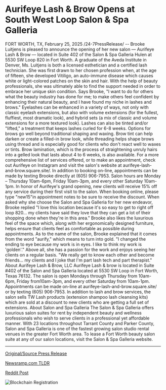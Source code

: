 # Aurifeye Lash & Brow Opens at South West Loop Salon & Spa Galleria

FORT WORTH, TX, February 25, 2025 /24-7PressRelease/ -- Brooke Luitjens is pleased to announce the opening of her new salon — Aurifeye Lash & Brow — located in Suite 402 of the Salon & Spa Galleria Hulen at 5530 SW Loop 820 in Fort Worth.  A graduate of the Aveda Institute in Denver, Ms. Luitjens is both a licensed esthetician and a certified lash technician. She was first drawn to her chosen profession when, at the age of fifteen, she developed Vitiligo, an auto-immune disease which causes white or light-colored patches on the skin and hair. With the help of beauty professionals, she was ultimately able to find the support needed in order to embrace her unique skin condition. Says Brooke, "I want to do for others what the beauty industry has done for me; to make others feel confident by enhancing their natural beauty, and I have found my niche in lashes and brows."  Eyelashes can be enhanced in a variety of ways, not only with classic eyelash extensions, but also with volume extensions (for the fullest, fluffiest, most dramatic look), and hybrid sets (a mix of classic and volume extensions for a more textured look). Lashes can also be tinted and/or "lifted," a treatment that keeps lashes curled for 6-8 weeks.  Options for brows go well beyond traditional shaping and waxing. Brow tint can help darken or create a filled-in brow look, while threading helps shape brows using thread and is especially good for clients who don't react well to waxes or tints. Brow lamination, which is the process of straightening unruly hairs into a gelled look that lasts about 4 to 6 weeks, is also available. For a more comprehensive list of services offered, or to make an appointment, check out Aurifeye on Instagram and visit the salon's website at aurifeye-lash-and-brow.square.site/.   In addition to booking on-line, appointments can be made by texting Brooke directly at (605) 906-7953. Salon hours are Monday – Thursday 10am-6pm, Friday 10am-3pm, and every other Saturday 10am-1pm. In honor of Aurifeye's grand opening, new clients will receive 15% off any service during their first visit to the salon. When booking online, please type "new15"in appointment notes to be sure to receive the discount.  When asked why she choose the Salon and Spa Galleria for her new endeavor, Brooke replied "I love this location because it's so easy to get to right off loop 820… my clients have said they love that they can get a lot of their shopping done when they're in this area." Brooke also likes the luxurious feel of the space which, along with her ergonomically designed furniture, helps ensure that clients feel as comfortable as possible during appointments.  As to the name of the salon, Brooke explained that it comes from the word "aurify," which means to turn into gold. "I changed the ending to eye because my work is in eyes. I like to think my work is 'golden'." Above all, she has a passion for the work and enjoys seeing her clients on a regular basis. "We really get to know each other and become friends… my clients and I joke that I'm part lash tech and part therapist."  About Aurifeye Lash & Brow, LLC Aurifeye Lash & brow is located in Suite #402 of the Salon and Spa Galleria located at 5530 SW Loop in Fort Worth, Texas 76132. The salon is open Mondays through Thursday from 10am-6pm, Friday from10am-3pm, and every other Saturday from 10am-1pm. Appointments can be made on-line at aurifeye-lash-and-brow.square.site/ or by texting (605) 906-7953. In addition to lash and brow services, the salon sells TW Lash products (extension shampoo lash cleansing kits) which are sold at a discount to new clients who are getting a full set of extensions.  About Salon and Spa Galleria The Salon & Spa Galleria offers luxurious salon suites for rent by independent beauty and wellness professionals who wish to serve clients in a professional yet affordable manner. With 23 locations throughout Tarrant County and Parker County, Salon and Spa Galleria is one of the fastest growing salon studio rental venues in the greater Fort Worth area. To lease a Fort Worth beauty salon suite at any of our salon locations, visit the Salon & Spa Galleria website. 

---

[Original/Source Press Release](https://www.24-7pressrelease.com/press-release/519988/aurifeye-lash-brow-opens-at-south-west-loop-salon-spa-galleria)
                    

[Newsramp.com TLDR](https://newsramp.com/curated-news/new-salon-aurifeye-lash-brow-opens-in-fort-worth-tx/4fa90c47b885fe3bf0f3a919e63b488e) 

 



[Reddit Post](https://www.reddit.com/r/newsramp/comments/1ixyw6f/new_salon_aurifeye_lash_brow_opens_in_fort_worth/) 



![Blockchain Registration](https://cdn.newsramp.app/24-7PressRelease/qrcode/252/25/flaxJEiu.webp)